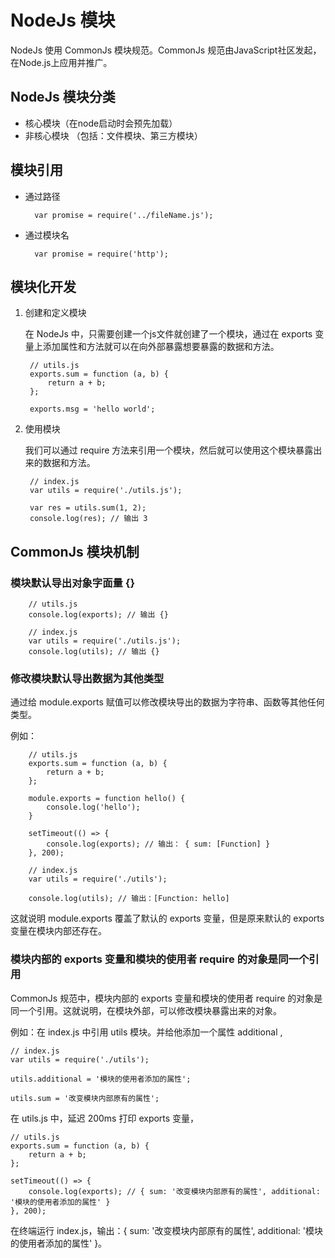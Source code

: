 # NodeJs 模块

NodeJs 使用 CommonJs 模块规范。CommonJs 规范由JavaScript社区发起，在Node.js上应用并推广。

## NodeJs 模块分类

- 核心模块（在node启动时会预先加载）
- 非核心模块 （包括：文件模块、第三方模块）

## 模块引用

- 通过路径

		var promise = require('../fileName.js'); 

- 通过模块名

		var promise = require('http');

## 模块化开发

1. 创建和定义模块

	在 NodeJs 中，只需要创建一个js文件就创建了一个模块，通过在 exports 变量上添加属性和方法就可以在向外部暴露想要暴露的数据和方法。

		// utils.js
		exports.sum = function (a, b) {
			return a + b;
		};

		exports.msg = 'hello world';

2. 使用模块

	我们可以通过 require 方法来引用一个模块，然后就可以使用这个模块暴露出来的数据和方法。

		// index.js
		var utils = require('./utils.js');

		var res = utils.sum(1, 2);
		console.log(res); // 输出 3

## CommonJs 模块机制

### 模块默认导出对象字面量 {}

		// utils.js
		console.log(exports); // 输出 {}

		// index.js
		var utils = require('./utils.js');
		console.log(utils); // 输出 {}

### 修改模块默认导出数据为其他类型

通过给 module.exports 赋值可以修改模块导出的数据为字符串、函数等其他任何类型。

例如：

		// utils.js
		exports.sum = function (a, b) {
			return a + b;
		};

		module.exports = function hello() { 
			console.log('hello');
		}

		setTimeout(() => {
			console.log(exports); // 输出： { sum: [Function] }
		}, 200);

		// index.js
		var utils = require('./utils');

		console.log(utils); // 输出：[Function: hello]

这就说明 module.exports 覆盖了默认的 exports 变量，但是原来默认的 exports 变量在模块内部还存在。

### 模块内部的 exports 变量和模块的使用者 require 的对象是同一个引用

CommonJs 规范中，模块内部的 exports 变量和模块的使用者 require 的对象是同一个引用。这就说明，在模块外部，可以修改模块暴露出来的对象。

例如：在 index.js 中引用 utils 模块。并给他添加一个属性 additional ,

	// index.js
	var utils = require('./utils');

	utils.additional = '模块的使用者添加的属性';

	utils.sum = '改变模块内部原有的属性';

在 utils.js 中，延迟 200ms 打印 exports 变量，

	// utils.js
	exports.sum = function (a, b) {
		return a + b;
	};

	setTimeout(() => {
		console.log(exports); // { sum: '改变模块内部原有的属性', additional: '模块的使用者添加的属性' }
	}, 200);

在终端运行 index.js，输出：{ sum: '改变模块内部原有的属性', additional: '模块的使用者添加的属性' }。


		



